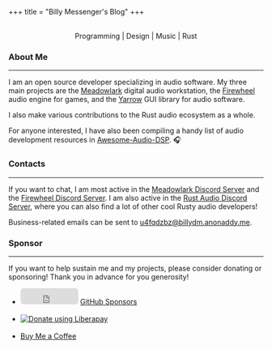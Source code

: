 +++
title = "Billy Messenger's Blog"
+++

<br/>

<center>Programming | Design | Music | Rust</center>

### About Me

---

I am an open source developer specializing in audio software. My three main projects are the [Meadowlark](https://github.com/MeadowlarkDAW/Meadowlark) digital audio workstation, the [Firewheel](https://github.com/BillyDM/Firewheel) audio engine for games, and the [Yarrow](https://github.com/MeadowlarkDAW/Yarrow) GUI library for audio software.

I also make various contributions to the Rust audio ecosystem as a whole.

For anyone interested, I have also been compiling a handy list of audio development resources in [Awesome-Audio-DSP](https://github.com/BillyDM/Awesome-Audio-DSP). 🎧

### Contacts

---

If you want to chat, I am most active in the [Meadowlark Discord Server](https://discord.gg/2W3Xvc8wy4) and the [Firewheel Discord Server](https://discord.gg/VBqxUP7jcf). I am also active in the [Rust Audio Discord Server](https://discord.gg/Qs2Zwtf9Gf), where you can also find a lot of other cool Rusty audio developers!

Business-related emails can be sent to <a href="mailto:u4fqdzbz@billydm.anonaddy.me">u4fqdzbz@billydm.anonaddy.me</a>.

### Sponsor

---

If you want to help sustain me and my projects, please consider donating or sponsoring! Thank you in advance for you generosity!

<ul>

<li>
    <iframe src="https://github.com/sponsors/BillyDM/button" title="Sponsor BillyDM" height="32" width="114" style="border: 0; border-radius: 6px;"></iframe>
    <noscript><a href="https://github.com/sponsors/BillyDM">GitHub Sponsors</a></noscript>
</li>

<br/>

<li>
    <script src="https://liberapay.com/BillyDM/widgets/button.js"></script>
    <noscript><a href="https://liberapay.com/BillyDM/donate"><img alt="Donate using Liberapay" src="https://liberapay.com/assets/widgets/donate.svg"></a></noscript>
</li>

<br/>

<li>
    <script type="text/javascript" src="https://cdnjs.buymeacoffee.com/1.0.0/button.prod.min.js" data-name="bmc-button" data-slug="BillyDM" data-color="#FFDD00" data-emoji="☕"  data-font="Cookie" data-text="Buy me a coffee" data-outline-color="#000000" data-font-color="#000000" data-coffee-color="#ffffff" ></script>
    <noscript><a href="https://buymeacoffee.com/BillyDM">Buy Me a Coffee</a></noscript>
</li>

</ul>